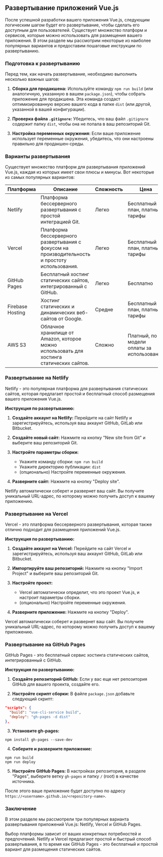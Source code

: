 ## Развертывание приложений Vue.js

После успешной разработки вашего приложения Vue.js, следующим логическим шагом будет его развертывание, чтобы сделать его доступным для пользователей. Существует множество платформ и сервисов, которые можно использовать для размещения вашего приложения. В этом разделе мы рассмотрим некоторые из наиболее популярных вариантов и предоставим пошаговые инструкции по развертыванию.

### Подготовка к развертыванию

Перед тем, как начать развертывание, необходимо выполнить несколько важных шагов:

1. **Сборка для продакшена:** Используйте команду `npm run build` (или аналогичную, указанную в вашем `package.json`), чтобы собрать приложение для продакшена. Эта команда создаст оптимизированную версию вашего кода в папке `dist` (или другой, указанной в вашей конфигурации). 

2. **Проверка файла `.gitignore`:** Убедитесь, что ваш файл `.gitignore` содержит папку `dist`, чтобы она не попала в ваш репозиторий Git. 

3. **Настройка переменных окружения:** Если ваше приложение использует переменные окружения, убедитесь, что они настроены правильно для продакшен-среды.

### Варианты развертывания

Существует множество платформ для развертывания приложений Vue.js, каждая из которых имеет свои плюсы и минусы. Вот некоторые из самых популярных вариантов:

| Платформа | Описание | Сложность | Цена |
|---|---|---|---|
| Netlify | Платформа бессерверного развертывания с простой интеграцией Git. | Легко | Бесплатный план, платные тарифы |
| Vercel | Платформа бессерверного развертывания с фокусом на производительность и простоту использования. | Легко | Бесплатный план, платные тарифы |
| GitHub Pages | Бесплатный хостинг статических сайтов, интегрированный с GitHub. | Легко | Бесплатно |
| Firebase Hosting | Хостинг статических и динамических веб-сайтов от Google. | Средне | Бесплатный план, платные тарифы |
| AWS S3 | Облачное хранилище от Amazon, которое можно использовать для хостинга статических сайтов. | Сложно | Платный, по модели оплаты за использование |

### Развертывание на Netlify

Netlify - это популярная платформа для развертывания статических сайтов, которая предлагает простой и бесплатный способ размещения вашего приложения Vue.js. 

**Инструкция по развертыванию:**

1. **Создайте аккаунт на Netlify:** Перейдите на сайт Netlify и зарегистрируйтесь, используя ваш аккаунт GitHub, GitLab или Bitbucket.

2. **Создайте новый сайт:** Нажмите на кнопку "New site from Git" и выберите ваш репозиторий Git.

3. **Настройте параметры сборки:** 
    - Укажите команду сборки: `npm run build`
    - Укажите директорию публикации: `dist`
    - (опционально) Настройте переменные окружения.

4. **Разверните сайт:** Нажмите на кнопку "Deploy site".

Netlify автоматически соберет и развернет ваш сайт. Вы получите уникальный URL-адрес, по которому можно получить доступ к вашему приложению.

### Развертывание на Vercel

Vercel - это платформа бессерверного развертывания, которая также отлично подходит для размещения приложений Vue.js.

**Инструкция по развертыванию:**

1. **Создайте аккаунт на Vercel:** Перейдите на сайт Vercel и зарегистрируйтесь, используя ваш аккаунт GitHub, GitLab или Bitbucket.

2. **Импортируйте ваш репозиторий:** Нажмите на кнопку "Import Project" и выберите ваш репозиторий Git.

3. **Настройте проект:** 
    - Vercel автоматически определит, что это проект Vue.js, и настроит параметры сборки.
    - (опционально) Настройте переменные окружения.

4. **Разверните приложение:** Нажмите на кнопку "Deploy".

Vercel автоматически соберет и развернет ваш сайт. Вы получите уникальный URL-адрес, по которому можно получить доступ к вашему приложению.

### Развертывание на GitHub Pages

GitHub Pages - это бесплатный сервис хостинга статических сайтов, интегрированный с GitHub. 

**Инструкция по развертыванию:**

1. **Создайте репозиторий GitHub:** Если у вас еще нет репозитория GitHub для вашего проекта, создайте его.

2. **Настройте скрипт сборки:** В файле `package.json` добавьте следующий скрипт:

```json
"scripts": {
  "build": "vue-cli-service build",
  "deploy": "gh-pages -d dist"
},
```

3. **Установите gh-pages:** 
```
npm install gh-pages --save-dev
```

4. **Соберите и разверните приложение:**
```
npm run build
npm run deploy
```

5. **Настройте GitHub Pages:** В настройках репозитория, в разделе "Pages", выберите ветку `gh-pages` и папку `/` (root) в качестве источника.

После этого ваше приложение будет доступно по адресу `https://<username>.github.io/<repository-name>`.

### Заключение

В этом разделе мы рассмотрели три популярных варианта развертывания приложений Vue.js: Netlify, Vercel и GitHub Pages. 

Выбор платформы зависит от ваших конкретных потребностей и предпочтений. Netlify и Vercel предлагают простой и быстрый способ развертывания, в то время как GitHub Pages - это бесплатный и простой вариант для размещения статических сайтов.
